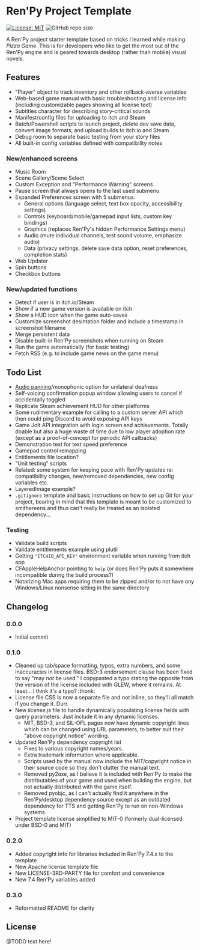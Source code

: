 # Ren'Py Project Template
[![License: MIT](https://img.shields.io/badge/License-MIT0-grey.svg?style=flat-square)](https://opensource.org/licenses/MIT-0) ![GitHub repo size](https://img.shields.io/github/repo-size/plasterbrain/RenpyTemplate?style=flat-square)

A Ren'Py project starter template based on tricks I learned while making *Pizza Game*. This is for developers who like to get the most out of the Ren'Py engine and is geared towards desktop (rather than mobile) visual novels.

## Features
- "Player" object to track inventory and other rollback-averse variables
- Web-based game manual with basic troubleshooting and license info (including customizable pages showing all license text)
- Subtitles character for describing story-critical sounds
- Manifest/config files for uploading to itch and Steam
- Batch/Powershell scripts to launch project, delete dev save data, convert image formats, and upload builds to itch.io and Steam
- Debug room to separate basic testing from your story files
- All built-in config variables defined with compatibility notes

### New/enhanced screens
- Music Room
- Scene Gallery/Scene Select
- Custom Exception and "Performance Warning" screens
- Pause screen that always opens to the last used submenu
- Expanded Preferences screen with 5 submenus:
  - General options (language select, text box opacity, accessibility settings)
  - Controls (keyboard/mobile/gamepad input lists, custom key bindings)
  - Graphics (replaces Ren'Py's hidden Performance Settings menu)
  - Audio (mute individual channels, test sound volume, emphasize audio)
  - Data (privacy settings, delete save data option, reset preferences, completion stats)
- Web Updater
- Spin buttons
- Checkbox buttons

### New/updated functions
- Detect if user is in itch.io/Steam
- Show if a new game version is available on itch
- Show a HUD icon when the game auto-saves
- Customize screenshot desintation folder and include a timestamp in screenshot filename
- Merge persistent data
- Disable built-in Ren'Py screenshots when running on Steam
- Run the game automatically (for basic testing)
- Fetch RSS (e.g. to include game news on the game menu)


## Todo List
- [Audio panning](https://www.renpy.org/doc/html/audio.html?highlight=audio#renpy.music.set_pan)/monophonic option for unilateral deafness 
- Self-voicing confirmation popup window allowing users to cancel if accidentally toggled
- Replicate Steam achievement HUD for other platforms
- Some rudimentary example for calling to a custom server API which then could ping Discord to avoid exposing API keys
- Game Jolt API integration with login screen and achievements. Totally doable but also a huge waste of time due to low player adoption rate (except as a proof-of-concept for periodic API callbacks)
- Demonstration text for text speed preference
- Gamepad control remapping
- Entitlements file location?
- "Unit testing" scripts
- Related: some system for keeping pace with Ren'Py updates re: compatibility changes, new/removed dependencies, new config variables etc.
- LayeredImage example?
- `.gitignore` template and basic instructions on how to set up Git for your project, bearing in mind that this template is meant to be customized to smithereens and thus can't really be treated as an isolated dependency...

### Testing
- Validate build scripts
- Validate entitlements example using plutil
- Getting `"ITCHIO_API_KEY"` environment variable when running from itch app
- CFAppleHelpAnchor pointing to `help` (or does Ren'Py puts it somewhere incompatible during the build process?)
- Notarizing Mac apps requiring them to be zipped and/or to not have any Windows/Linux nonsense sitting in the same directory

## Changelog
### 0.0.0
- Initial commit

### 0.1.0
- Cleaned up tab/space formatting, typos, extra numbers, and some inaccuracies in license files. BSD-3 endorsement clause has been fixed to say "may *not* be used." I copypasted a typo stating the opposite from the version of the license included with GLEW, where it remains. At least... I think it's a typo? :thonk:
- License file CSS is now a separate file and not inline, so they'll all match if you change it. Durr.
- New *license.js* file to handle dynamically populating license fields with query parameters. Just include it in any dynamic licenses.
  - MIT, BSD-3, and SIL-OFL pages now have dynamic copyright lines which can be changed using URL parameters, to better suit their "above copyright notice" wording.
- Updated Ren'Py dependency copyright list
  - Fixes to various copyright names/years.
  - Extra trademark information where applicable.
  - Scripts used by the manual now include the MIT/copyright notice in their source code so they don't clutter the manual text.
  - Removed py2exe, as I believe it is included with Ren'Py to make the distributables of your game and used when building the engine, but not actually distributed with the game itself.
  - Removed pyobjc, as I can't actually find it anywhere in the Ren'Py/desktop dependency source except as an outdated dependency for TTS and getting Ren'Py to run on non-Windows systems.
- Project template license simplified to MIT-0 (formerly dual-licensed under BSD-0 and MIT)

### 0.2.0
- Added copyright info for libraries included in Ren'Py 7.4.x to the template
- New Apache license template file
- New LICENSE-3RD-PARTY file for comfort and convenience
- New 7.4 Ren'Py variables added

### 0.3.0
- Reformatted README for clarity

## License
@TODO text here!
